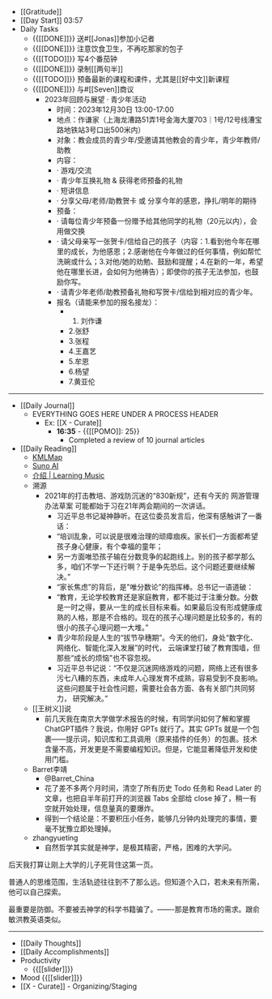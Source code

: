 - [[Gratitude]]
- [[Day Start]] 03:57
- Daily Tasks
    - {{[[DONE]]}} 送#[[Jonas]]参加小记者
    - {{[[DONE]]}} 注意饮食卫生，不再吃那家的包子
    - {{[[TODO]]}} 写4个番茄钟
    - {{[[DONE]]}} 录制[[两句半]]
    - {{[[TODO]]}} 预备最新的课程和课件，尤其是[[好中文]]新课程
    - {{[[DONE]]}} 与#[[Seven]]商议
        - 2023年回顾与展望 · 青少年活动
            - 时间：2023年12月30日 13:00-17:00
            - 地点：作谦家（上海龙漕路51弄1号金海大厦703｜1号/12号线漕宝路地铁站3号口出500米内）
            - 对象：教会成员的青少年/受邀请其他教会的青少年，青少年教师/助教
            - 内容：
            - · 游戏/交流
            - · 青少年互换礼物 & 获得老师预备的礼物
            - · 短讲信息
            - · 分享父母/老师/助教贺卡 或 分享今年的感恩，挣扎/明年的期待
            - 预备：
            - · 请每位青少年预备一份赠予给其他同学的礼物（20元以内），会用做交换
            - · 请父母亲写一张贺卡/信给自己的孩子（内容：1.看到他今年在哪里的成长，为他感恩；2.感谢他在今年做过的任何事情，例如帮忙洗碗或什么；3.对他/她的劝勉、鼓励和提醒；4.在新的一年，希望他在哪里长进，会如何为他祷告）；即使你的孩子无法参加，也鼓励你写。
            - · 请青少年老师/助教预备礼物和写贺卡/信给到相对应的青少年。
            - 报名（请能来参加的报名接龙）：
                - 1. 刘作谦
                - 2.张舒
                - 3.张程
                - 4.王嘉艺
                - 5.牟恩
                - 6.杨望
                - 7.黄亚伦
- ---
- [[Daily Journal]] 
    - EVERYTHING GOES HERE UNDER A PROCESS HEADER
        - Ex: [[X - Curate]]
            - **16:35** - {{[[POMO]]: 25}}
                -  Completed a review of 10 journal articles
- [[Daily Reading]]
    - [KMLMap](https://gokml.net/maps#ll=31.227321,121.488695&z=18&t=t&q=shanghai&s=1)
    - [Suno AI](https://www.suno.ai/)
    - [介绍 | Learning Music](https://learningmusic.ableton.com/zh-Hans/index.html)
    - 溯源
        - 2021年的打击教培、游戏防沉迷的“830新规”，还有今天的 网游管理办法草案 
可能都始于习在21年两会期间的一次讲话。
            - 习近平总书记凝神静听。在这位委员发言后，他深有感触讲了一番话：
            - “培训乱象，可以说是很难治理的顽瘴痼疾。家长们一方面都希望孩子身心健康，有个幸福的童年；
            - 另一方面唯恐孩子输在分数竞争的起跑线上。别的孩子都学那么多，咱们不学一下还行啊？于是争先恐后。这个问题还要继续解决。”
            - “家长焦虑”的背后，是"唯分数论”的指挥棒。总书记一语道破：
            - “教育，无论学校教育还是家庭教育，都不能过于注重分数。分数是一时之得，要从一生的成长目标来看。如果最后没有形成健康成熟的人格，那是不合格的。现在的孩子心理问题是比较多的，有的很小的孩子心理问题一大堆。”
            - 青少年阶段是人生的“拔节孕穗期”。今天的他们，身处“数字化、网络化、智能化深入发展”的时代， 云端课堂打破了教育围墙，但那些“成长的烦恼"也不容忽视。
            - 习近平总书记说：“不仅是沉迷网络游戏的问题，网络上还有很多污七八糟的东西，未成年人心理发育不成熟，容易受到不良影响。这些问题属于社会性问题，需要社会各方面、各有关部门共同努力， 研究解决。”
    - [[王树义]]说
        - 前几天我在南京大学做学术报告的时候，有同学问如何了解和掌握ChatGPT插件？我说，你用好 GPTs 就行了。其实 GPTs 就是一个包裹——提示词，知识库和工具调用（原来插件的任务）的包裹。技术含量不高，开发更是不需要编程知识。但是，它能显著降低开发和使用门槛。
    - Barret李靖
        - @Barret_China
        - 花了差不多两个月时间，清空了所有历史 Todo 任务和 Read Later 的文章，也把自半年前打开的浏览器 Tabs 全部给 close 掉了，稍一有空就开始处理，信息量真的要爆炸。
        - 得到一个结论是：不要积压小任务，能够几分钟内处理完的事情，要毫不犹豫立即处理掉。
    - zhangyueting
        - 自然哲学其实就是神学，是极其精密，严格，困难的大学问。

后天我打算让刚上大学的儿子死背住这第一页。

普通人的思维范围，生活轨迹往往到不了那么远。但知道个入口，若未来有所需，他可以自己探索。

最重要是防御。不要被去神学的科学书籍骗了。——-那是教育市场的需求。跟俞敏洪教英语类似。
- ---
- [[Daily Thoughts]]
- [[Daily Accomplishments]]
- Productivity
    - {{[[slider]]}}
- Mood {{[[slider]]}}
- [[X - Curate]]  - Organizing/Staging
